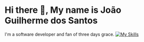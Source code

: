 # Hi there 👋, My name is João Guilherme dos Santos

I'm a software developer and fan of three days grace.
[![My Skills](https://skillicons.dev/icons?i=html,css,js,typescript,react,cs,dotnet,docker,postgresql,linux)](https://skillicons.dev)
